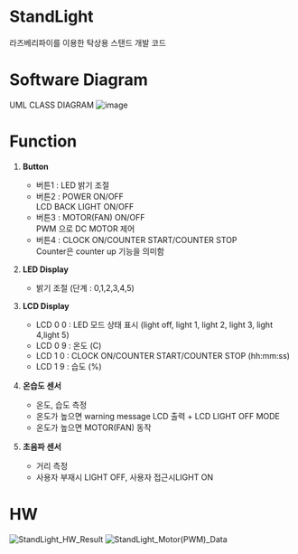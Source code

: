 # StandLight
라즈베리파이를 이용한 탁상용 스탠드 개발 코드

# Software Diagram
UML CLASS DIAGRAM
![image](https://user-images.githubusercontent.com/103064030/190898827-361473bc-b57b-45b4-a3f1-813122d5b3c1.png)

# Function
<ol>
  <li><strong> Button </strong></li>
  <ul>
    <li>버튼1 : LED 밝기 조절 </li>
    <li>버튼2 : POWER ON/OFF </li>
      LCD BACK LIGHT ON/OFF
    <li>버튼3 : MOTOR(FAN) ON/OFF </li>
      PWM 으로 DC MOTOR 제어
    <li>버튼4 : CLOCK ON/COUNTER START/COUNTER STOP</li>
      Counter은 counter up 기능을 의미함
  </ul>
  <p>
  <li><strong>LED Display</strong></li>
  <ul>
    <li>밝기 조절 (단계 : 0,1,2,3,4,5)</li>
  </ul>
  <p>
  <li><strong> LCD Display </strong></li>
  <ul>
    <li>LCD 0 0 : LED 모드 상태 표시 (light off, light 1, light 2, light 3, light 4,light 5)</li>
    <li>LCD 0 9 : 온도 (C)</li>
    <li>LCD 1 0 : CLOCK ON/COUNTER START/COUNTER STOP (hh:mm:ss)</li> 
    <li>LCD 1 9 : 습도 (%)</li>
  </ul>
  <p>
  <li><strong>온습도 센서</strong></li>
  <ul>
    <li>온도, 습도 측정</li>
    <li>온도가 높으면 warning message LCD 출력 + LCD LIGHT OFF MODE</li>
    <li>온도가 높으면 MOTOR(FAN) 동작</li>
  </ul>
  <p>
  <li><strong>초음파 센서</strong></li>
  <ul>
    <li>거리 측정</li>
    <li>사용자 부재시 LIGHT OFF, 사용자 접근시LIGHT ON</li>
  </ul>
  <p>
</ol>

# HW
![StandLight_HW_Result](https://user-images.githubusercontent.com/103064030/190936338-c968fd54-a5c0-4506-8dda-f31644cf814e.PNG)
![StandLight_Motor(PWM)_Data](https://user-images.githubusercontent.com/103064030/190936343-8902968d-c522-4f74-80fb-808203ebcbd9.PNG)

